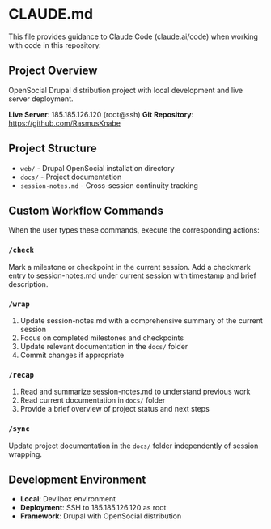 # CLAUDE.md

This file provides guidance to Claude Code (claude.ai/code) when working with code in this repository.

## Project Overview

OpenSocial Drupal distribution project with local development and live server deployment.

**Live Server**: 185.185.126.120 (root@ssh)
**Git Repository**: https://github.com/RasmusKnabe

## Project Structure

- `web/` - Drupal OpenSocial installation directory
- `docs/` - Project documentation
- `session-notes.md` - Cross-session continuity tracking

## Custom Workflow Commands

When the user types these commands, execute the corresponding actions:

### `/check`
Mark a milestone or checkpoint in the current session. Add a checkmark entry to session-notes.md under current session with timestamp and brief description.

### `/wrap`
1. Update session-notes.md with a comprehensive summary of the current session
2. Focus on completed milestones and checkpoints
3. Update relevant documentation in the `docs/` folder
4. Commit changes if appropriate

### `/recap`
1. Read and summarize session-notes.md to understand previous work
2. Read current documentation in `docs/` folder
3. Provide a brief overview of project status and next steps

### `/sync`
Update project documentation in the `docs/` folder independently of session wrapping.

## Development Environment

- **Local**: Devilbox environment
- **Deployment**: SSH to 185.185.126.120 as root
- **Framework**: Drupal with OpenSocial distribution